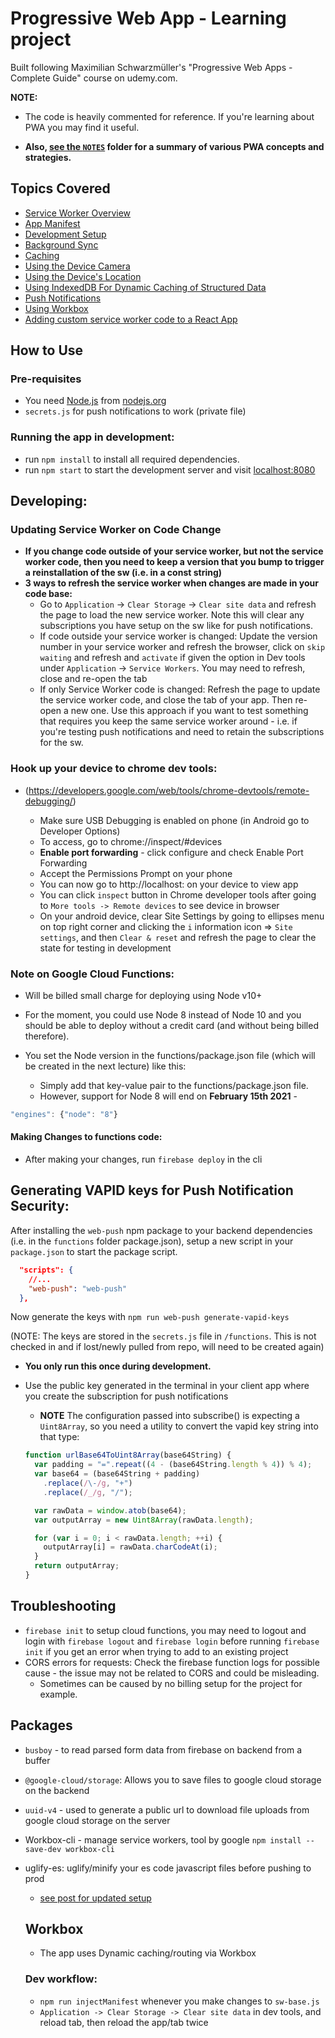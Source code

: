 # Progressive Web App - Learning project

Built following Maximilian Schwarzmüller's "Progressive Web Apps - Complete Guide" course on udemy.com.

**NOTE:**

- The code is heavily commented for reference. If you're learning about PWA you may find it useful.

- **Also, [see the `NOTES`](https://github.com/BrentGrammer/PWA-app/tree/master/NOTES) folder for a summary of various PWA concepts and strategies.**

## Topics Covered

- [Service Worker Overview](https://github.com/BrentGrammer/PWA-app/blob/master/NOTES/Service%20Workers.md)
- [App Manifest](https://github.com/BrentGrammer/PWA-app/blob/master/NOTES/AppManifest.md)
- [Development Setup](https://github.com/BrentGrammer/PWA-app/blob/master/NOTES/Dev-setup.md)
- [Background Sync](https://github.com/BrentGrammer/PWA-app/blob/master/NOTES/Background-Sync.md)
- [Caching](https://github.com/BrentGrammer/PWA-app/blob/master/NOTES/Caching.md)
- [Using the Device Camera](https://github.com/BrentGrammer/PWA-app/blob/master/NOTES/Camera.md)
- [Using the Device's Location](https://github.com/BrentGrammer/PWA-app/blob/master/NOTES/GeoLocation.md)
- [Using IndexedDB For Dynamic Caching of Structured Data](https://github.com/BrentGrammer/PWA-app/blob/master/NOTES/IndexedDB.md)
- [Push Notifications](https://github.com/BrentGrammer/PWA-app/blob/master/NOTES/PushNotifications.md)
- [Using Workbox](https://github.com/BrentGrammer/PWA-app/blob/master/NOTES/Workbox.md)
- [Adding custom service worker code to a React App](https://github.com/BrentGrammer/PWA-app/blob/master/NOTES/SPA-ServiceWorker.md)

## How to Use

### Pre-requisites

- You need [Node.js](https://nodejs.org) from [nodejs.org](https://nodejs.org)
- `secrets.js` for push notifications to work (private file)

### Running the app in development:

- run `npm install` to install all required dependencies.
- run `npm start` to start the development server and visit [localhost:8080](http://localhost:8080)

## Developing:

### Updating Service Worker on Code Change

- **If you change code outside of your service worker, but not the service worker code, then you need to keep a version that you bump to trigger a reinstallation of the sw (i.e. in a const string)**
- **3 ways to refresh the service worker when changes are made in your code base:**
  - Go to `Application` -> `Clear Storage` -> `Clear site data` and refresh the page to load the new service worker. Note this will clear any subscriptions you have setup on the sw like for push notifications.
  - If code outside your service worker is changed: Update the version number in your service worker and refresh the browser, click on `skip waiting` and refresh and `activate` if given the option in Dev tools under `Application` -> `Service Workers`. You may need to refresh, close and re-open the tab
  - If only Service Worker code is changed: Refresh the page to update the service worker code, and close the tab of your app. Then re-open a new one. Use this approach if you want to test something that requires you keep the same service worker around - i.e. if you're testing push notifications and need to retain the subscriptions for the sw.

### Hook up your device to chrome dev tools:

- (https://developers.google.com/web/tools/chrome-devtools/remote-debugging/)

  - Make sure USB Debugging is enabled on phone (in Android go to Developer Options)
  - To access, go to chrome://inspect/#devices
  - **Enable port forwarding** - click configure and check Enable Port Forwarding
  - Accept the Permissions Prompt on your phone
  - You can now go to http://localhost:<app-port> on your device to view app
  - You can click `inspect` button in Chrome developer tools after going to `More tools -> Remote devices` to see device in browser
  - On your android device, clear Site Settings by going to ellipses menu on top right corner and clicking the `i` information icon => `Site settings`, and then `Clear & reset` and refresh the page to clear the state for testing in development

### Note on Google Cloud Functions:

- Will be billed small charge for deploying using Node v10+
- For the moment, you could use Node 8 instead of Node 10 and you should be able to deploy without a credit card (and without being billed therefore).

- You set the Node version in the functions/package.json file (which will be created in the next lecture) like this:

  - Simply add that key-value pair to the functions/package.json file.
  - However, support for Node 8 will end on **February 15th 2021** -

```javascript
"engines": {"node": "8"}
```

#### Making Changes to functions code:

- After making your changes, run `firebase deploy` in the cli

## Generating VAPID keys for Push Notification Security:

After installing the `web-push` npm package to your backend dependencies (i.e. in the `functions` folder package.json), setup a new script in your `package.json` to start the package script.

```json
  "scripts": {
    //...
    "web-push": "web-push"
  },
```

Now generate the keys with `npm run web-push generate-vapid-keys`

(NOTE: The keys are stored in the `secrets.js` file in `/functions`. This is not checked in and if lost/newly pulled from repo, will need to be created again)

- **You only run this once during development.**

- Use the public key generated in the terminal in your client app where you create the subscription for push notifications

  - **NOTE** The configuration passed into subscribe() is expecting a `Uint8Array`, so you need a utility to convert the vapid key string into that type:

  ```javascript
  function urlBase64ToUint8Array(base64String) {
    var padding = "=".repeat((4 - (base64String.length % 4)) % 4);
    var base64 = (base64String + padding)
      .replace(/\-/g, "+")
      .replace(/_/g, "/");

    var rawData = window.atob(base64);
    var outputArray = new Uint8Array(rawData.length);

    for (var i = 0; i < rawData.length; ++i) {
      outputArray[i] = rawData.charCodeAt(i);
    }
    return outputArray;
  }
  ```

## Troubleshooting

- `firebase init` to setup cloud functions, you may need to logout and login with `firebase logout` and `firebase login` before running `firebase init` if you get an error when trying to add to an existing project
- CORS errors for requests: Check the firebase function logs for possible cause - the issue may not be related to CORS and could be misleading.
  - Sometimes can be caused by no billing setup for the project for example.

## Packages

- `busboy` - to read parsed form data from firebase on backend from a buffer
- `@google-cloud/storage`: Allows you to save files to google cloud storage on the backend
- `uuid-v4` - used to generate a public url to download file uploads from google cloud storage on the server
- Workbox-cli - manage service workers, tool by google `npm install --save-dev workbox-cli`
- uglify-es: uglify/minify your es code javascript files before pushing to prod

  - [see post for updated setup](https://www.udemy.com/course/progressive-web-app-pwa-the-complete-guide/learn/lecture/7867598#questions/12596996)

  ## Workbox

  - The app uses Dynamic caching/routing via Workbox

  ### Dev workflow:

  - `npm run injectManifest` whenever you make changes to `sw-base.js`
  - `Application -> Clear Storage -> Clear site data` in dev tools, and reload tab, then reload the app/tab twice
